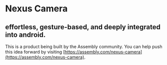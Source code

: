 # Nexus Camera

## effortless, gesture-based, and deeply integrated into android.

This is a product being built by the Assembly community. You can help push this idea forward by visiting [https://assembly.com/nexus-camera](https://assembly.com/nexus-camera).

